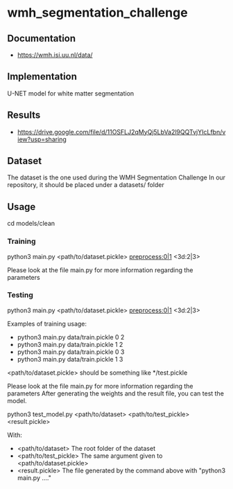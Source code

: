 # wmh_segmentation_challenge

## Documentation

- https://wmh.isi.uu.nl/data/

## Implementation

U-NET model for white matter segmentation

## Results

- https://drive.google.com/file/d/11OSFLJ2qMyQj5LbVa2l9QQTvjYIcLfbn/view?usp=sharing

## Dataset

The dataset is the one used during the WMH Segmentation Challenge
In our repository, it should be placed under a datasets/ folder

## Usage

cd models/clean

### Training

python3 main.py <path/to/dataset.pickle> <preprocess:0|1> <3d:2|3>

Please look at the file main.py for more information regarding the parameters

### Testing

python3 main.py <path/to/dataset.pickle> <preprocess:0|1> <3d:2|3> <weights> <results>

Examples of training usage:

- python3 main.py data/train.pickle 0 2
- python3 main.py data/train.pickle 1 2
- python3 main.py data/train.pickle 0 3
- python3 main.py data/train.pickle 1 3

<path/to/dataset.pickle> should be something like */test.pickle

Please look at the file main.py for more information regarding the parameters
After generating the weights and the result file, you can test the model.

python3 test_model.py <path/to/dataset> <path/to/test_pickle> <result.pickle>

With:
- <path/to/dataset> The root folder of the dataset
- <path/to/test_pickle> The same argument given to <path/to/dataset.pickle>
- <result.pickle> The file generated by the command above with "python3 main.py ...."